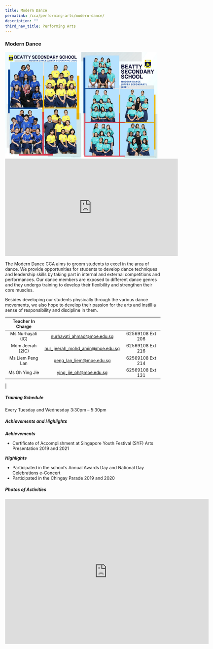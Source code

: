 ```yaml
---
title: Modern Dance
permalink: /cca/performing-arts/modern-dance/
description: ""
third_nav_title: Performing Arts
---
```

### **Modern Dance**

<img src="/images/modern%20dance1.jpg" style="width:49%" align="left">
<img src="/images/modern%20dance2.jpg" style="width:49%" align="left">

<iframe allowfullscreen="" allow="accelerometer; autoplay; clipboard-write; encrypted-media; gyroscope; picture-in-picture" frameborder="0" title="Beatty Secondary School - Modern Dance" src="https://www.youtube.com/embed/YEsEvH7pVYQ" height="315" width="560"></iframe>

The Modern Dance CCA aims to groom students to excel in the area of dance. We provide opportunities for students to develop dance techniques and leadership skills by taking part in internal and external competitions and performances. Our dance members are exposed to different dance genres and they undergo training to develop their flexibility and strengthen their core muscles.  
  
Besides developing our students physically through the various dance movements, we also hope to develop their passion for the arts and instill a sense of responsibility and discipline in them.

| Teacher In Charge |  |  |
|:---:|:---:|:---:|
| Ms Nurhayati (IC) | [nurhayati_ahmad@moe.edu.sg](mailto:nurhayati_ahmad@moe.edu.sg) | 62569108 Ext 206 |
| Mdm Jeerah (2IC) | [nur_jeerah_mohd_amin@moe.edu.sg](mailto:nur_jeerah_mohd_amin@moe.edu.sg) | 62569108 Ext 216 |
| Ms Liem Peng Lan | [peng_lan_liem@moe.edu.sg](mailto:peng_lan_liem@moe.edu.sg) | 62569108 Ext 214 |
| Ms Oh Ying Jie | [ying_jie_oh@moe.edu.sg](mailto:ying_jie_oh@moe.edu.sg) | 62569108 Ext 131 |
| 

##### **Training Schedule**
Every Tuesday and Wednesday 3:30pm – 5:30pm

##### **Achievements and Highlights**
**_Achievements_**
*   Certificate of Accomplishment at Singapore Youth Festival (SYF) Arts Presentation 2019 and 2021

**_Highlights_**
*   Participated in the school’s Annual Awards Day and National Day Celebrations e-Concert
*   Participated in the Chingay Parade 2019 and 2020

##### **Photos of Activities**

<iframe allowfullscreen="true" height="469" width="660" frameborder="0" src="https://docs.google.com/presentation/d/e/2PACX-1vR7YAS01ipvD0wiVRtf0x-cDIebfmxnDUO7LfSx2Wj1e7XptvOeFgZm7cTUtr_YaGP69tc2i8NPWpJU/embed?start=false&amp;loop=false&amp;delayms=3000"></iframe>


